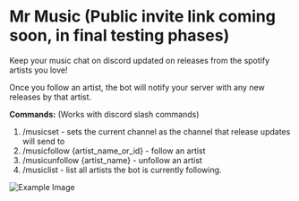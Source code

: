 # Mr Music (Public invite link coming soon, in final testing phases)
Keep your music chat on discord updated on releases from the spotify artists you love! 

Once you follow an artist, the bot will notify your server with any new releases by that artist.

**Commands:** (Works with discord slash commands)
1. /musicset - sets the current channel as the channel that release updates will send to
2. /musicfollow {artist_name_or_id} - follow an artist
3. /musicunfollow {artist_name} - unfollow an artist
4. /musiclist - list all artists the bot is currently following.

![Example Image](https://github.com/andrewkassab/mrmusic/blob/main/example.png?raw=true)
